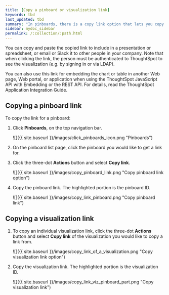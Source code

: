 ```yaml
---
title: [Copy a pinboard or visualization link]
keywords: tbd
last_updated: tbd
summary: "In pinboards, there is a copy link option that lets you copy the link to access the pinboard and visualizations directly."
sidebar: mydoc_sidebar
permalink: /:collection/:path.html
---
```

You can copy and paste the copied link to include in a presentation or spreadsheet, or email or Slack it to other people in your company. Note that when clicking the link, the person must be authenticated to ThoughtSpot to see the visualization (e.g. by signing in or via LDAP).

You can also use this link for embedding the chart or table in another Web page, Web portal, or application when using the ThoughtSpot JavaScript API with Embedding or the REST API. For details, read the ThoughtSpot Application Integration Guide.

## Copying a pinboard link

To copy the link for a pinboard:

1. Click **Pinboards**, on the top navigation bar.

     ![]({{ site.baseurl }}/images/click_pinboards_icon.png "Pinboards")

2. On the pinboard list page, click the pinboard you would like to get a link for.
3. Click the three-dot **Actions** button and select **Copy link**.

     ![]({{ site.baseurl }}/images/copy_pinboard_link.png "Copy pinboard link option")

4. Copy the pinboard link. The highlighted portion is the pinboard ID.

     ![]({{ site.baseurl }}/images/copy_link_pinboard.png "Copy pinboard link")

## Copying a visualization link     

1. To copy an individual visualization link, click the three-dot **Actions** button and select **Copy link** of the visualization you would like to copy a link from.

     ![]({{ site.baseurl }}/images/copy_link_of_a_visualization.png "Copy visualization link option")

2. Copy the visualization link. The highlighted portion is the visualization ID.

     ![]({{ site.baseurl }}/images/copy_link_viz_pinboard_part.png "Copy visualization link")
